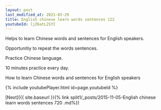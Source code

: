 ```yaml
---
layout: post
last_modified_at: 2021-03-29
title: English chinese learn words sentences 122 
youtubeId: ljZ6atL2SYI
---
```

 
 
Helps to learn Chinese words and sentences for English speakers.

Opportunitiy to repeat the words sentences. 

Practice Chinese language. 
 
10 minutes practice every day. 
 
How to learn Chinese words and sentences for English speakers 
 
{% include youtubePlayer.html id=page.youtubeId %}
 
 
[Next]({{ site.baseurl }}{% link  split1/_posts/2015-11-05-English chinese learn words sentences 720 .md%})
 
